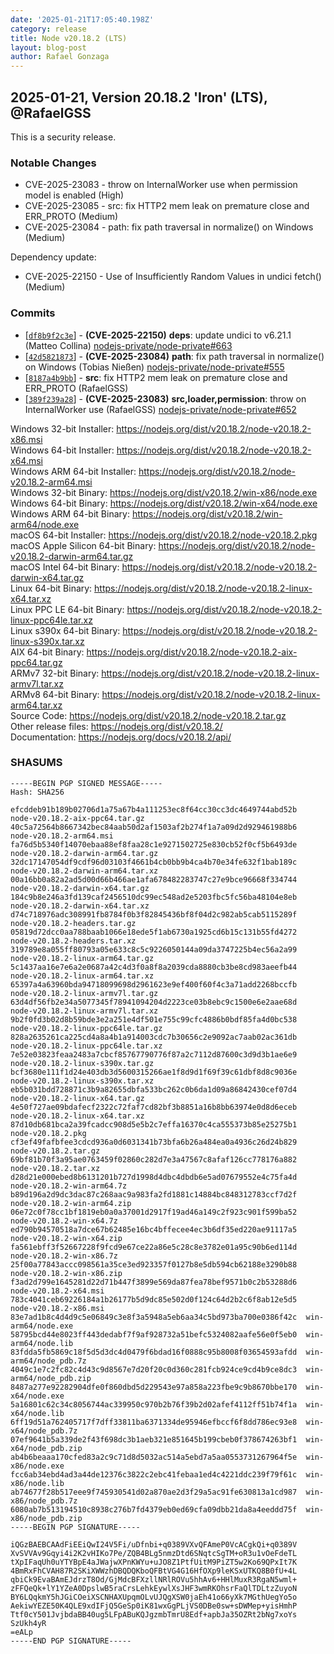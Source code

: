 ```yaml
---
date: '2025-01-21T17:05:40.198Z'
category: release
title: Node v20.18.2 (LTS)
layout: blog-post
author: Rafael Gonzaga
---
```


## 2025-01-21, Version 20.18.2 'Iron' (LTS), @RafaelGSS

This is a security release.

### Notable Changes

- CVE-2025-23083 - throw on InternalWorker use when permission model is enabled (High)
- CVE-2025-23085 - src: fix HTTP2 mem leak on premature close and ERR_PROTO (Medium)
- CVE-2025-23084 - path: fix path traversal in normalize() on Windows (Medium)

Dependency update:

- CVE-2025-22150 - Use of Insufficiently Random Values in undici fetch() (Medium)

### Commits

- \[[`df8b9f2c3e`](https://github.com/nodejs/node/commit/df8b9f2c3e)] - **(CVE-2025-22150)** **deps**: update undici to v6.21.1 (Matteo Collina) [nodejs-private/node-private#663](https://github.com/nodejs-private/node-private/pull/663)
- \[[`42d5821873`](https://github.com/nodejs/node/commit/42d5821873)] - **(CVE-2025-23084)** **path**: fix path traversal in normalize() on Windows (Tobias Nießen) [nodejs-private/node-private#555](https://github.com/nodejs-private/node-private/pull/555)
- \[[`8187a4b9bb`](https://github.com/nodejs/node/commit/8187a4b9bb)] - **src**: fix HTTP2 mem leak on premature close and ERR_PROTO (RafaelGSS)
- \[[`389f239a28`](https://github.com/nodejs/node/commit/389f239a28)] - **(CVE-2025-23083)** **src,loader,permission**: throw on InternalWorker use (RafaelGSS) [nodejs-private/node-private#652](https://github.com/nodejs-private/node-private/pull/652)

Windows 32-bit Installer: https://nodejs.org/dist/v20.18.2/node-v20.18.2-x86.msi \
Windows 64-bit Installer: https://nodejs.org/dist/v20.18.2/node-v20.18.2-x64.msi \
Windows ARM 64-bit Installer: https://nodejs.org/dist/v20.18.2/node-v20.18.2-arm64.msi \
Windows 32-bit Binary: https://nodejs.org/dist/v20.18.2/win-x86/node.exe \
Windows 64-bit Binary: https://nodejs.org/dist/v20.18.2/win-x64/node.exe \
Windows ARM 64-bit Binary: https://nodejs.org/dist/v20.18.2/win-arm64/node.exe \
macOS 64-bit Installer: https://nodejs.org/dist/v20.18.2/node-v20.18.2.pkg \
macOS Apple Silicon 64-bit Binary: https://nodejs.org/dist/v20.18.2/node-v20.18.2-darwin-arm64.tar.gz \
macOS Intel 64-bit Binary: https://nodejs.org/dist/v20.18.2/node-v20.18.2-darwin-x64.tar.gz \
Linux 64-bit Binary: https://nodejs.org/dist/v20.18.2/node-v20.18.2-linux-x64.tar.xz \
Linux PPC LE 64-bit Binary: https://nodejs.org/dist/v20.18.2/node-v20.18.2-linux-ppc64le.tar.xz \
Linux s390x 64-bit Binary: https://nodejs.org/dist/v20.18.2/node-v20.18.2-linux-s390x.tar.xz \
AIX 64-bit Binary: https://nodejs.org/dist/v20.18.2/node-v20.18.2-aix-ppc64.tar.gz \
ARMv7 32-bit Binary: https://nodejs.org/dist/v20.18.2/node-v20.18.2-linux-armv7l.tar.xz \
ARMv8 64-bit Binary: https://nodejs.org/dist/v20.18.2/node-v20.18.2-linux-arm64.tar.xz \
Source Code: https://nodejs.org/dist/v20.18.2/node-v20.18.2.tar.gz \
Other release files: https://nodejs.org/dist/v20.18.2/ \
Documentation: https://nodejs.org/docs/v20.18.2/api/

### SHASUMS

```
-----BEGIN PGP SIGNED MESSAGE-----
Hash: SHA256

efcddeb91b189b02706d1a75a67b4a111253ec8f64cc30cc3dc4649744abd52b  node-v20.18.2-aix-ppc64.tar.gz
40c5a72564b8667342bec84aab50d2af1503af2b274f1a7a09d2d929461988b6  node-v20.18.2-arm64.msi
fa76d5b5340f14070ebaa88ef8faa28c1e9271502725e830cb52f0cf5b6493de  node-v20.18.2-darwin-arm64.tar.gz
32dc17147054df9cdf96d03103f4661b4cb0bb9b4ca4b70e34fe632f1bab189c  node-v20.18.2-darwin-arm64.tar.xz
00a16bb0a82a2ad5d00d66b466ae1afa678482283747c27e9bce96668f334744  node-v20.18.2-darwin-x64.tar.gz
184c9b8e246a3fd139caf2456510dc99ec548ad2e5203fbc5fc56ba48104e8eb  node-v20.18.2-darwin-x64.tar.xz
d74c718976adc308991fb8784f0b3f82845436bf8f04d2c982ab5cab5115289f  node-v20.18.2-headers.tar.gz
05819d72dcc0aa788baab1066e18ede5f1ab6730a1925cd6b15c131b55fd4272  node-v20.18.2-headers.tar.xz
319789e8a055ff80793a05e633c8c5c9226050144a09da3747225b4ec56a2a99  node-v20.18.2-linux-arm64.tar.gz
5c1437aa16e7e6a2e0687a42c4d3f0a8f8a2039cda8880cb3be8cd983aeefb44  node-v20.18.2-linux-arm64.tar.xz
65397a4a63960bda94718099698d2961623e9ef400f60f4c3a71add2268bccfb  node-v20.18.2-linux-armv7l.tar.gz
63d4df56fb2e34a5077345f78941094204d2223ce03b8ebc9c1500e6e2aae68d  node-v20.18.2-linux-armv7l.tar.xz
9b2f0fd3b02d8b59bde3e2a251e4df501e755c99cfc4886b0bdf85fa4d0bc538  node-v20.18.2-linux-ppc64le.tar.gz
828a2635261ca225cd4a8a4b1a914003cdc7b30656c2e9092ac7aab02ac361db  node-v20.18.2-linux-ppc64le.tar.xz
7e52e03823feaa2483a7cbcf85767790776f87a2c7112d87600c3d9d3b1ae6e9  node-v20.18.2-linux-s390x.tar.gz
bcf3680e111f1d24e403db3d5600315266ae1f8d9d1f69f39c61dbf8d8c9036e  node-v20.18.2-linux-s390x.tar.xz
eb5b031bdd728871c3b9a82655dbfa533bc262c0b6da1d09a86842430cef07d4  node-v20.18.2-linux-x64.tar.gz
4e50f727ae09bdafecf2322c72faf7cd82bf3b8851a16b8bb63974e0d8d6eceb  node-v20.18.2-linux-x64.tar.xz
87d10db681bca2a39fcadcc908d5e5b2c7effa16370c4ca555373b85e25275b1  node-v20.18.2.pkg
cf3ef49fafbfee3cdcd936a0d6031341b73bfa6b26a484ea0a4936c26d24b829  node-v20.18.2.tar.gz
69bf81b70f3a95ae0763459f02860c282d7e3a47567c8afaf126cc778176a882  node-v20.18.2.tar.xz
d28d21e000ebed8b6131201b727d1998d4dbc4dbdb6e5ad07679552e4c75fa4d  node-v20.18.2-win-arm64.7z
b89d196a2d9dc3dac87c268aac9a983fa2fd1881c14884bc848312783ccf7d2f  node-v20.18.2-win-arm64.zip
06e72c0f78cc1bf1819eb0a0a37001d2917f19ad46a149c2f923c901f599ba52  node-v20.18.2-win-x64.7z
ed790b94570518a7dce67b62485e16bc4bffecee4ec3b6df35ed220ae91117a5  node-v20.18.2-win-x64.zip
fa561ebff3f52667228f9fcd9e67ce22a86e5c28c8e3782e01a95c90b6ed114d  node-v20.18.2-win-x86.7z
25f00a77843accc098561a35ce3ed923357f0127b8e5db594cb62188e3290b88  node-v20.18.2-win-x86.zip
f3ad2d799e1645281d22d71b447f3899e569da87fea78bef9571b0c2b53288d6  node-v20.18.2-x64.msi
783c4041ceb69226184a1b26177b5d9dc85e502d0f124c64d2b2c6f8ab12e5d5  node-v20.18.2-x86.msi
83e7ad1b8c4d4d9c5e06849c3e8f3a5948a5eb6aa34c5bd973ba700e0386f42c  win-arm64/node.exe
58795bcd44e8023ff443dedabf7f9af928732a51befc5324082aafe56e0f5eb0  win-arm64/node.lib
83fdda5fb5869c18f5d5d3dc4d0479f6bdad16f0888c95b8008f03654593afdd  win-arm64/node_pdb.7z
4049c1e7c2fc82c4d43c9d8567e7d20f20c0d360c281fcb924ce9cd4b9ce8dc3  win-arm64/node_pdb.zip
8487a277e92282904dfe0f860dbd5d229543e97a858a223fbe9c9b8670bbe170  win-x64/node.exe
5a16801c62c34c8056744ac339950c970b2b76f39b2d02afef4112ff51b74f1a  win-x64/node.lib
6ff19d51a762405717f7dff33811ba6371334de95946efbccf6f8dd786ec93e8  win-x64/node_pdb.7z
07ef9641b5a339de2f43f698dc3b1aeb321e851645b199cbeb0f378674263bf1  win-x64/node_pdb.zip
ab4b6beaaa170cfed83a2c9c71d8d5032ac514a5ebd7a5aa0553731267964f5e  win-x86/node.exe
fcc6ab34ebd4ad3a44de12376c3822c2ebc41febaa1ed4c4221ddc239f79f61c  win-x86/node.lib
ab74677f28b517eee9f745930541d02a870ae2d3f29a5ac91fe630813a1cd987  win-x86/node_pdb.7z
6080ab7b513194510c8938c276b7fd4379eb0ed69cfa09dbb21da8a4eeddd75f  win-x86/node_pdb.zip
-----BEGIN PGP SIGNATURE-----

iQGzBAEBCAAdFiEEiQwI24V5Fi/uDfnbi+q0389VXvQFAmeP0VcACgkQi+q0389V
XvSVVAv9Gqyi4i2K2vHIKo7Pe/ZQB4BLg5nmzDtd6SNqtcSgTM+oR3u1vOeFdeTL
tXpIFaqUh0uYTYBpE4aJWajwXPnKWYu+uJO8Z1PtfUitM9PiZT5w2Ko69QPxIt7K
4BmRxFhCVAH87R2SKiXWWzhDBQDQKboQFBtVG4G16HfOXp9leKSxUTKQ8B0fU+4L
qbiCk9EvaBAmEJdrzT8Od/GjMdcBFXzllNRlROVu5hhAv6+HHlMuxR3RgaN5wml+
zFFQeQk+lY1YZeA0DpslwB5raCrsLehkEywlXsJHF3wmRKOhsrFaQlTDLtzZuyoN
BY6LQqkmY5hJGiCOeiXSCNHAXUpqmOLvUJQgXSW0jaEh41o66yXk7MGthUegYo5o
AekiwYEZE50K4QLE9xdIFjQ5GeSp0iK81wxGgPLjVS0DBe0sw+sDWMep+yisHmhP
Ttf0cY501JvjbdaBB40ug5LFpABuKQJgzmbTmrU8Edf+apbJa35OZRt2bNg7xoYs
SzUkh4yR
=eALp
-----END PGP SIGNATURE-----
```
